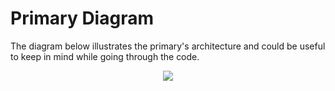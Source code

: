 # Primary Diagram
The diagram below illustrates the primary's architecture and could be useful to keep in mind while going through the code.

<p align="center">
  <img src="https://github.com/asonnino/narwhal/blob/master/.assets/diagram-primary.svg">
</p>
